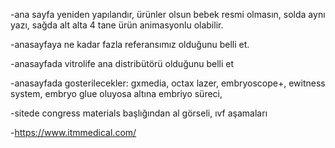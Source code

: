 -ana sayfa yeniden yapılandır, ürünler olsun bebek resmi olmasın, solda aynı yazı, sağda alt alta 4 tane ürün animasyonlu olabilir.

-anasayfaya ne kadar fazla referansımız olduğunu belli et.

-anasayfada vitrolife ana distribütörü olduğunu belli et


-anasayfada gosterilecekler: gxmedia, octax lazer, embryoscope+, ewitness system, embryo glue oluyosa
altına embriyo süreci, 


-sitede congress materials başlığından al görseli, ıvf aşamaları


-https://www.itmmedical.com/